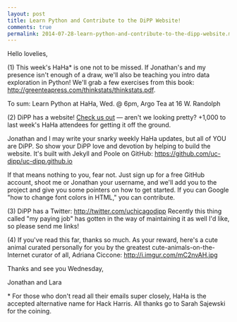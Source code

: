 ```yaml
---
layout: post
title: Learn Python and Contribute to the DiPP Website!
comments: true
permalink: 2014-07-28-learn-python-and-contribute-to-the-dipp-website.md
---
```


Hello lovelies, 

(1) This week's HaHa* is one not to be missed. If Jonathan's and my presence isn't enough of a draw, we'll also be teaching you intro data exploration in Python! We'll grab a few exercises from this book: <http://greenteapress.com/thinkstats/thinkstats.pdf>.

To sum: Learn Python at HaHa, Wed. @ 6pm, Argo Tea at 16 W. Randolph 

(2) DiPP has a website! [Check us out](http://uc-dipp.github.io/) — aren't we looking pretty? +1,000 to last week's HaHa attendees for getting it off the ground. 

Jonathan and I may write your snarky weekly HaHa updates, but all of YOU are DiPP. So show your DiPP love and devotion by helping to build the website. It's built with Jekyll and Poole on GitHub: <https://github.com/uc-dipp/uc-dipp.github.io>

If that means nothing to you, fear not. Just sign up for a free GitHub account, shoot me or Jonathan your username, and we'll add you to the project and give you some pointers on how to get started. If you can Google "how to change font colors in HTML," you can contribute.

(3) DiPP has a Twitter: <http://twitter.com/uchicagodipp> Recently this thing called "my paying job" has gotten in the way of maintaining it as well I'd like, so please send me links! 

(4) If you've read this far, thanks so much. As your reward, here's a cute animal curated personally for you by the greatest cute-animals-on-the-Internet curator of all, Adriana Ciccone: <http://i.imgur.com/mC2nvAH.jpg>

Thanks and see you Wednesday,

Jonathan and Lara

\* For those who don't read all their emails super closely, HaHa is the accepted alternative name for Hack Harris. All thanks go to Sarah Sajewski for the coining.
